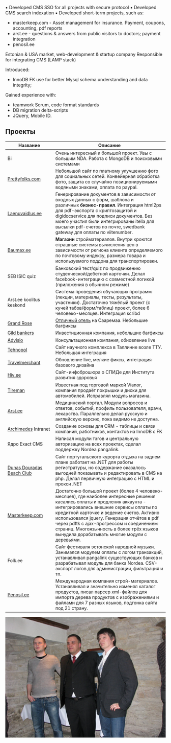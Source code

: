 ▪ Developed CMS SSO for all projects with secure protocol
▪ Developed CMS search indexation
▪ Developed short-term projects, such as:
- masterkeep.com - Asset management for insurance. Payment, coupons, accounting, pdf reports
- arst.ee - questions & answers from public visitors to doctors; payment integration
- penosil.ee

Estonian & USA market, web-development & startup company
Responsible for integrating CMS (LAMP stack)

Introduced:
- InnoDB FK use for better Mysql schema understanding and data integrity; 

Gained experience with:
- teamwork Scrum, code format standards
- DB migration delta-scripts
- JQuery, Mobile ID.

## Проекты

| Название | Описание |
| --- | --- |
| Bi                                               | Очень интересный и большой проект. Увы с большим NDA. Работа с MongoDB и поисковыми системами                                                                                                                                         
| [Prettyfolks.com](http://www.prettyfolks.com/)   | Небольшой сайт по платному улучшению фото для социальных сетей. Конвейерная обработка фото, защита со случайно позиционируемыми водяными знаками, оплата по paypal.                                                                                                                                                                                                                                        |
| [Laenuvaidlus.ee](http://laenuvaidlus.ee/)       | Генерирование документов в зависимости от входных данных с форм, шаблона и различных **бизнес-правил**. Интеграция html2ps для pdf-экспорта с криптозащитой и digidocservice для подписи документов. Без моего участия были интегрированы itella для высылки pdf-счетов по почте, swedbank gateway для оплаты по viitenumber.                                                                              |
| [Baumax.ee](http://baumax.ee/)                   | **Магазин** стройматериалов. Внутри кроются страшные системы вычисления цен в зависимости от региона клиента определяемого по почтовому индексу, размера товара и используемого поддона для транспортировки.                                                                                                                                                                                               |
| SEB ISIC quiz                                    | Банковский тест/quiz по продвижению студенческой/дебетной карточки. Делал facebook-интеграцию с совместной логикой (приложения в обычном режиме)                                                                                                                                                                                                                                                           |
| Arst.ee koolitus keskond                         | Система проведения обучающих программ (лекции, материалы, тесты, результаты, участники). Достаточно тяжёлый проект (с кучей табов/форм/таблиц) проект, более 6 человеко-месяцев. Интеграция scribd                                                                                                                                                                                                         |
| [Grand Rose](http://grandrose.ee/)               | [Отличный отель](http://kurapov.name/rus/pleasure/places/grand_rose_spa_trip/) на Сааремаа. Небольшие багфиксы                                                                                                                                                                                                                                                                                             |
| [Gild bankers](http://www.gildbankers.com/)      | Инвестиционная компания, небольшие багфиксы                                                                                                                                                                                                                                                                                                                                                                |
| [Advisio](http://www.advisio.ee/)                | Консультационная компания, обновление live                                                                                                                                                                                                                                                                                                                                                                 |
| [Tehnopol](http://www.tehnopol.ee/)              | Сайт научного комплекса в Таллинне возле ТТУ. Небольшая интеграция                                                                                                                                                                                                                                                                                                                                         |
| [Travelmerchant](http://www.travelmerchant.eu/)  | Обновление live, мелкие фиксы, интеграция базового дизайна                                                                                                                                                                                                                                                                                                                                                 |
| [Hiv.ee](http://www.hiv.ee/)                     | Сайт-инфоброшюра о СПИДе для Института развития здоровья                                                                                                                                                                                                                                                                                                                                                   |
| [Tireman](http://www.tireman.ee/)                | Известная под торговой маркой Vianor, компания продаёт покрышки и диски для автомобилей. Исправлял модуль магазина.                                                                                                                                                                                                                                                                                        |
| [Arst.ee](http://arst.ee/)                       | Медицинский портал. Модули вопросов и ответов, событий, профиль пользователя, врачи, лекарства. Параллельно делал русскую и английскую версию, пока видимо не доступна.                                                                                                                                                                                                                                    |
| [Archimedes](http://archimedes.ee/) Intranet     | Создание основы для CRM - таблицы и связи компаний, работников, контактов на InnoDB с FK                                                                                                                                                                                                                                                                                                                   |
| Ядро Exact CMS                                   | Написал модули тэгов и центральную авторизацию на всех проектах, сделал поддержку Nordea pangalink.                                                                                                                                                                                                                                                                                                        |
| [Dunas Douradas Beach Club](http://www.ddbc.pt/) | Сайт португальского курорта отдыха на заднем плане работает на .NET для работы регистратуры, но содержание оказалось выгодней показывать и редактировать в CMS на php. Делал первичную интеграцию с HTML и прокси .NET                                                                                                                                                                                     |
| [Masterkeep.com](http://masterkeep.com/)         | Достаточно большой проект (более 4 человеко-месяцев), где наиболее интересные решения касались оплаты и продления аккаунта - интегрировались внешние сервисы оплаты по кредитной карточке и ведение счетов. Активно использовался jquery. Генерация отчётов в pdf через pdftk с ajax-прогрессом и соединением страниц. Многоязычность в более трёх языков вынудила дорабатывать многие модули с деревьями. |
| Folk.ee                                          | Сайт фестиваля эстонской народной музыки. Занимался модулем оплаты с логом транзакций, устанавливал pangalink существующих банков и разрабатывал модуль для банка Nordea. CSV-экспорт логов для администрации, фильтрация и тп.                                                                                                                                                                            |
| [Penosil.ee](http://penosil.ee/)                 | Международная компания строй-материалов. Устанавливал и значительно изменял каталог продуктов, писал парсер xml-файлов для импорта дерева продуктов с изображениями и файлами для 7 разных языков, подгонка сайта под 21 страну.                                                                                                                                                                           |

![](../img/IMG_3387.jpg)